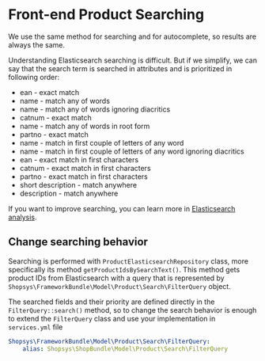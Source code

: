 # Front-end Product Searching
We use the same method for searching and for autocomplete, so results are always the same.

Understanding Elasticsearch searching is difficult.
But if we simplify, we can say that the search term is searched in attributes and is prioritized in following order:

* ean - exact match
* name - match any of words
* name - match any of words ignoring diacritics
* catnum - exact match
* name - match any of words in root form
* partno - exact match
* name - match in first couple of letters of any word
* name - match in first couple of letters of any word ignoring diacritics
* ean - exact match in first characters
* catnum - exact match in first characters
* partno - exact match in first characters
* short description - match anywhere
* description - match anywhere

If you want to improve searching, you can learn more in [Elasticsearch analysis](https://www.elastic.co/guide/en/elasticsearch/reference/current/analysis.html).

## Change searching behavior
Searching is performed with `ProductElasticsearchRepository` class, more specifically its method `getProductIdsBySearchText()`.
This method gets product IDs from Elasticsearch with a query that is represented by `Shopsys\FrameworkBundle\Model\Product\Search\FilterQuery` object.

The searched fields and their priority are defined directly in the `FilterQuery::search()` method,
so to change the search behavior is enough to extend the `FilterQuery` class and use your implementation in `services.yml` file
```yaml
Shopsys\FrameworkBundle\Model\Product\Search\FilterQuery:
    alias: Shopsys\ShopBundle\Model\Product\Search\FilterQuery
```

